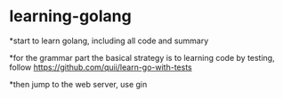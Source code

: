 # learning-golang
*start to learn golang, including all code and summary

*for the grammar part the basical strategy is to learning code by testing, follow https://github.com/quii/learn-go-with-tests

*then jump to the web server, use gin
